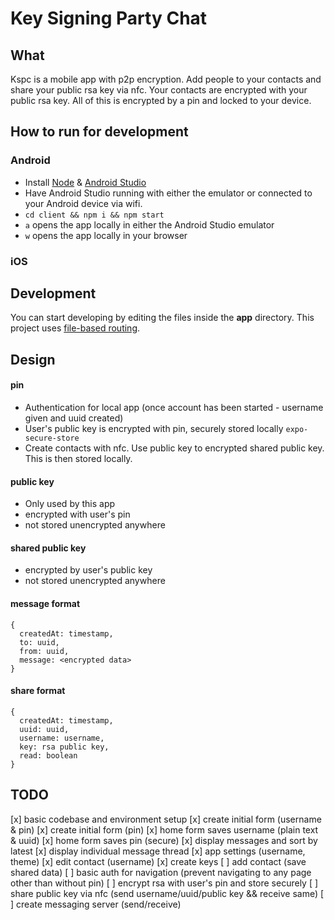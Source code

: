 # Key Signing Party Chat

## What
Kspc is a mobile app with p2p encryption.
Add people to your contacts and share your public rsa key via nfc. Your contacts are encrypted with your public rsa key. All of this is encrypted by a pin and locked to your device.

## How to run for development   
### Android
- Install [Node](https://nodejs.org/en/download/package-manager) & [Android Studio](https://developer.android.com/studio)
- Have Android Studio running with either the emulator or connected to your Android device via wifi.
- `cd client && npm i && npm start`
- `a` opens the app locally in either the Android Studio emulator
- `w` opens the app locally in your browser

### iOS


## Development
You can start developing by editing the files inside the **app** directory. This project uses [file-based routing](https://docs.expo.dev/router/introduction).

## Design
#### pin
- Authentication for local app (once account has been started - username given and uuid created)
- User's public key is encrypted with pin, securely stored locally `expo-secure-store`
- Create contacts with nfc. Use public key to encrypted shared public key. This is then stored locally.

#### public key
- Only used by this app
- encrypted with user's pin
- not stored unencrypted anywhere

#### shared public key
- encrypted by user's public key
- not stored unencrypted anywhere

#### message format
```
{
  createdAt: timestamp,
  to: uuid,
  from: uuid,
  message: <encrypted data>
}
```

#### share format
```
{
  createdAt: timestamp,
  uuid: uuid,
  username: username,
  key: rsa public key,
  read: boolean
}
```

## TODO
[x] basic codebase and environment setup
[x] create initial form (username & pin)
[x] create initial form (pin)
[x] home form saves username (plain text & uuid)
[x] home form saves pin (secure)
[x] display messages and sort by latest
[x] display individual message thread
[x] app settings (username, theme)
[x] edit contact (username)
[x] create keys
[ ] add contact (save shared data)
[ ] basic auth for navigation (prevent navigating to any page other than without pin)
[ ] encrypt rsa with user's pin and store securely
[ ] share public key via nfc (send username/uuid/public key && receive same)
[ ] create messaging server (send/receive)